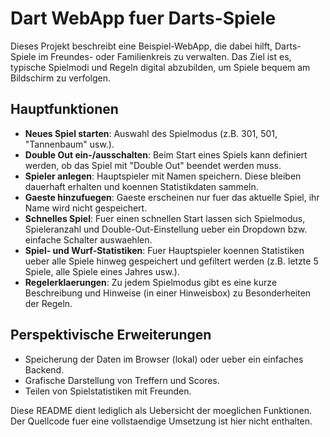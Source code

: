 # Dart WebApp fuer Darts-Spiele

Dieses Projekt beschreibt eine Beispiel-WebApp, die dabei hilft, Darts-Spiele im Freundes- oder Familienkreis zu verwalten. Das Ziel ist es, typische Spielmodi und Regeln digital abzubilden, um Spiele bequem am Bildschirm zu verfolgen.

## Hauptfunktionen

- **Neues Spiel starten**: Auswahl des Spielmodus (z.B. 301, 501, "Tannenbaum" usw.).
- **Double Out ein-/ausschalten**: Beim Start eines Spiels kann definiert werden, ob das Spiel mit "Double Out" beendet werden muss.
- **Spieler anlegen**: Hauptspieler mit Namen speichern. Diese bleiben dauerhaft erhalten und koennen Statistikdaten sammeln.
- **Gaeste hinzufuegen**: Gaeste erscheinen nur fuer das aktuelle Spiel, ihr Name wird nicht gespeichert.
- **Schnelles Spiel**: Fuer einen schnellen Start lassen sich Spielmodus, Spieleranzahl und Double-Out-Einstellung ueber ein Dropdown bzw. einfache Schalter auswaehlen.
- **Spiel- und Wurf-Statistiken**: Fuer Hauptspieler koennen Statistiken ueber alle Spiele hinweg gespeichert und gefiltert werden (z.B. letzte 5 Spiele, alle Spiele eines Jahres usw.).
- **Regelerklaerungen**: Zu jedem Spielmodus gibt es eine kurze Beschreibung und Hinweise (in einer Hinweisbox) zu Besonderheiten der Regeln.

## Perspektivische Erweiterungen

- Speicherung der Daten im Browser (lokal) oder ueber ein einfaches Backend.
- Grafische Darstellung von Treffern und Scores.
- Teilen von Spielstatistiken mit Freunden.

Diese README dient lediglich als Uebersicht der moeglichen Funktionen. Der Quellcode fuer eine vollstaendige Umsetzung ist hier nicht enthalten.
